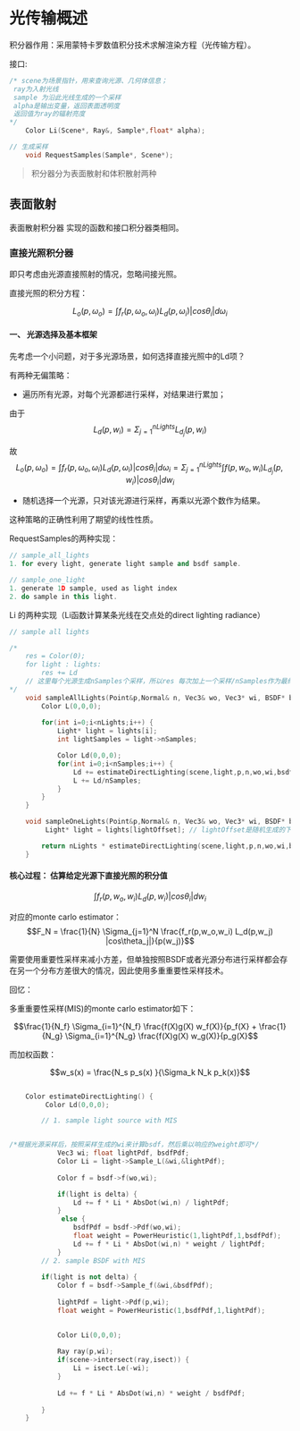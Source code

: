 # 光传输概述

积分器作用：采用蒙特卡罗数值积分技术求解渲染方程（光传输方程）。

接口:

```c++
/* scene为场景指针，用来查询光源、几何体信息；
 ray为入射光线
 sample 为沿此光线生成的一个采样
 alpha是输出变量，返回表面透明度
 返回值为ray的辐射亮度
*/
    Color Li(Scene*, Ray&, Sample*,float* alpha);

// 生成采样
    void RequestSamples(Sample*, Scene*);
```

> 积分器分为表面散射和体积散射两种

## 表面散射
表面散射积分器 实现的函数和接口积分器类相同。


### 直接光照积分器
即只考虑由光源直接照射的情况，忽略间接光照。

直接光照的积分方程：

$$L_o(p,\omega_o) = \int f_r(p,\omega_o,\omega_i) L_d(p,\omega_i) |cos\theta_i| d\omega_i$$


#### 一、 光源选择及基本框架
先考虑一个小问题，对于多光源场景，如何选择直接光照中的Ld项？

有两种无偏策略：
- 遍历所有光源，对每个光源都进行采样，对结果进行累加；

由于
$$L_d(p,w_i) = \Sigma_{j=1}^{nLights} L_{d_j}(p,w_i)$$

故
$$L_o(p,\omega_o) = \int f_r(p,\omega_o,\omega_i) L_d(p,\omega_i) |cos\theta_i| d\omega_i = \Sigma_{j=1}^{nLights} \int f(p,w_o,w_i) L_{d_{j}}(p,w_i)|cos\theta_i| dw_i $$

- 随机选择一个光源，只对该光源进行采样，再乘以光源个数作为结果。

这种策略的正确性利用了期望的线性性质。

RequestSamples的两种实现：

```c++
// sample_all_lights
1. for every light, generate light sample and bsdf sample.

// sample_one_light
1. generate 1D sample, used as light index
2. do sample in this light.    
```


Li 的两种实现（Li函数计算某条光线在交点处的direct lighting radiance）

```c++
// sample all lights

/*
    res = Color(0);
    for light : lights:
        res += Ld
    // 这里每个光源生成nSamples个采样，所以res 每次加上一个采样/nSamples作为最终的贡献
*/
    void sampleAllLights(Point&p,Normal& n, Vec3& wo, Vec3* wi, BSDF* bsdf,Sample* sample) {
        Color L(0,0,0);
        
        for(int i=0;i<nLights;i++) {
            Light* light = lights[i];
            int lightSamples = light->nSamples;

            Color Ld(0,0,0);
            for(int i=0;i<nSamples;i++) {
                Ld += estimateDirectLighting(scene,light,p,n,wo,wi,bsdf,sample);
                L += Ld/nSamples;
            }   
        }
    }
```

```c++
    void sampleOneLights(Point&p,Normal& n, Vec3& wo, Vec3* wi, BSDF* bsdf,Sample* sample) {
         Light* light = lights[lightOffset]; // lightOffset是随机生成的下标

        return nLights * estimateDirectLighting(scene,light,p,n,wo,wi,bsdf,sample);
    }
```

#### 核心过程： 估算给定光源下直接光照的积分值

$$\int f_r(p,w_o,w_i) L_d(p,w_i) |cos\theta_i| dw_i$$

对应的monte carlo estimator： 
$$F_N = \frac{1}{N} \Sigma_{j=1}^N \frac{f_r(p,w_o,w_i) L_d(p,w_j) |cos\theta_j|}{p(w_j)}$$

需要使用重要性采样来减小方差，但单独按照BSDF或者光源分布进行采样都会存在另一个分布方差很大的情况，因此使用多重重要性采样技术。

回忆：

多重重要性采样(MIS)的monte carlo estimator如下：


$$\frac{1}{N_f} \Sigma_{i=1}^{N_f} \frac{f(X)g(X) w_f(X)}{p_f(X} + \frac{1}{N_g} \Sigma_{i=1}^{N_g} \frac{f(X)g(X) w_g(X)}{p_g(X}$$

而加权函数：

$$w_s(x) = \frac{N_s p_s(x) }{\Sigma_k N_k p_k(x)}$$


```c++

    Color estimateDirectLighting() {
         Color Ld(0,0,0);

        // 1. sample light source with MIS


/*根据光源采样后，按照采样生成的wi来计算bsdf，然后乘以响应的weight即可*/
            Vec3 wi; float lightPdf, bsdfPdf;
            Color Li = light->Sample_L(&wi,&lightPdf);           
            
            Color f = bsdf->f(wo,wi);

            if(light is delta) {
                Ld += f * Li * AbsDot(wi,n) / lightPdf;
            }
             else {
                bsdfPdf = bsdf->Pdf(wo,wi);
                float weight = PowerHeuristic(1,lightPdf,1,bsdfPdf);
                Ld += f * Li * AbsDot(wi,n) * weight / lightPdf;
            }
        // 2. sample BSDF with MIS
        
        if(light is not delta) {
            Color f = bsdf->Sample_f(&wi,&bsdfPdf);
            
            lightPdf = light->Pdf(p,wi);
            float weight = PowerHeuristic(1,bsdfPdf,1,lightPdf);
            

            Color Li(0,0,0);
            
            Ray ray(p,wi);
            if(scene->intersect(ray,isect)) {
                Li = isect.Le(-wi);
            }
            
            Ld += f * Li * AbsDot(wi,n) * weight / bsdfPdf;
        
        }
    }

```


